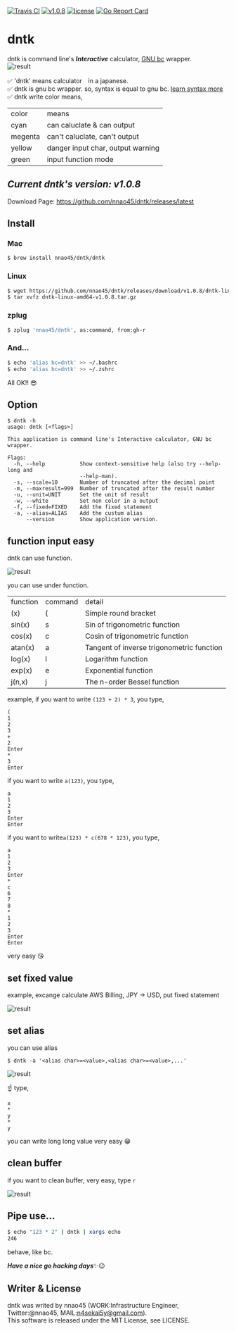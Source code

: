 [![Travis CI](https://travis-ci.org/nnao45/dntk.svg?branch=master)](https://travis-ci.org/nnao45/dntk)
[![v1.0.8](https://img.shields.io/badge/package-v1.0.8-ff69b4.svg)](https://github.com/nnao45/dntk/releases/tag/v1.0.8)
[![license](http://img.shields.io/badge/license-MIT-red.svg?style=flat)](https://raw.githubusercontent.com/nnao45/dntk/master/LICENSE)
[![Go Report Card](https://goreportcard.com/badge/github.com/nnao45/dntk)](https://goreportcard.com/report/github.com/nnao45/dntk)

# dntk
dntk is command line's ***Interactive*** calculator, [GNU bc](https://www.gnu.org/software/bc/) wrapper.  
![result](https://github.com/nnao45/naoGifRepo/blob/master/dntk-demo01.gif)

✅ 'dntk' means calculator　in a japanese.  
✅ dntk is gnu bc wrapper. so, syntax is equal to gnu bc. [learn syntax more](https://www.gnu.org/software/bc/manual/html_mono/bc.html)  
✅ dntk write color means,  
<table>
    <tr>
        <td>color</td>
        <td>means</td>
    </tr>
    <tr>
        <td>cyan</td>
        <td>can caluclate & can output</td>
    </tr>
    <tr>
        <td>megenta</td>
        <td>can't caluclate, can't output</td>
    </tr>
    <tr>
        <td>yellow</td>
        <td>danger input char, output warning</td>
    </tr>
    <tr>
        <td>green</td>
        <td>input function mode</td>
    </tr>
</table>


## ***Current dntk's version: v1.0.8***
Download Page: https://github.com/nnao45/dntk/releases/latest

## Install
### Mac
```bash
$ brew install nnao45/dntk/dntk
```

### Linux
```bash
$ wget https://github.com/nnao45/dntk/releases/download/v1.0.8/dntk-linux-amd64-v1.0.8.tar.gz
$ tar xvfz dntk-linux-amd64-v1.0.8.tar.gz
```

### zplug
```bash
$ zplug 'nnao45/dntk', as:command, from:gh-r
```

### And...
```bash
$ echo 'alias bc=dntk' >> ~/.bashrc
$ echo 'alias bc=dntk' >> ~/.zshrc
```
All OK!! 😎

## Option

```
$ dntk -h                                              
usage: dntk [<flags>]

This application is command line's Interactive calculator, GNU bc wrapper.

Flags:
  -h, --help           Show context-sensitive help (also try --help-long and
                       --help-man).
  -s, --scale=10       Number of truncated after the decimal point
  -m, --maxresult=999  Number of truncated after the result number
  -u, --unit=UNIT      Set the unit of result
  -w, --white          Set non color in a output
  -f, --fixed=FIXED    Add the fixed statement
  -a, --alias=ALIAS    Add the custum alias
      --version        Show application version.
```

## function input easy
dntk can use function.

![result](https://github.com/nnao45/naoGifRepo/blob/master/dntk-demo02.gif)

you can use under function.

<table>
    <tr>
        <td>function</td>
        <td>command</td>
        <td>detail</td>
    </tr>
    <tr>
        <td>(x)</td>
        <td>(</td>
        <td>Simple round bracket</td>
    </tr>
    <tr>
        <td>sin(x)</td>
        <td>s</td>
        <td>Sin of trigonometric function</td>
    </tr>
    <tr>
        <td>cos(x)</td>
        <td>c</td>
        <td>Cosin of trigonometric function</td>
    </tr>
    <tr>
        <td>atan(x)</td>
        <td>a</td>
        <td>Tangent of inverse trigonometric function</td>
    </tr>
    <tr>
        <td>log(x)</td>
        <td>l</td>
        <td>Logarithm function</td>
    </tr>
    <tr>
        <td>exp(x)</td>
        <td>e</td>
        <td>Exponential function</td>
    </tr>
    <tr>
        <td>j(n,x)</td>
        <td>j</td>
        <td>The n-order Bessel function</td>
    </tr>
</table>

example, if you want to write `(123 + 2) * 3`, you type,

```
(
1
2
3
+
2
Enter
*
3
Enter
```

if you want to write `a(123)`, you type,

```
a
1
2
3
Enter
Enter
```

if you want to write`a(123) * c(678 * 123)`, you type,

```
a
1
2
3
Enter
*
c
6
7
8
*
1
2
3
Enter
Enter
```

very easy 😘

## set fixed value
example, excange calculate AWS Billing, JPY -> USD, put fixed statement

![result](https://github.com/nnao45/naoGifRepo/blob/master/dntk-demo04.gif)

## set alias
you can use alias

```
$ dntk -a '<alias char>=<value>,<alias char>=<value>,...'
```

![result](https://github.com/nnao45/naoGifRepo/blob/master/dntk-demo03.gif)

☝️ type,

```
x
*
y
*
y
```

you can write long long value very easy 😁

## clean buffer
if you want to clean buffer, very easy, type `r`

![result](https://github.com/nnao45/naoGifRepo/blob/master/dntk-demo05.gif)

## Pipe use...
```bash
$ echo "123 * 2" | dntk | xargs echo
246
```
behave, like bc.

***Have a nice go hacking days***:sparkles::wink:
## Writer & License
dntk was writed by nnao45 (WORK:Infrastructure Engineer, Twitter:@nnao45, MAIL:n4sekai5y@gmail.com).  
This software is released under the MIT License, see LICENSE.
